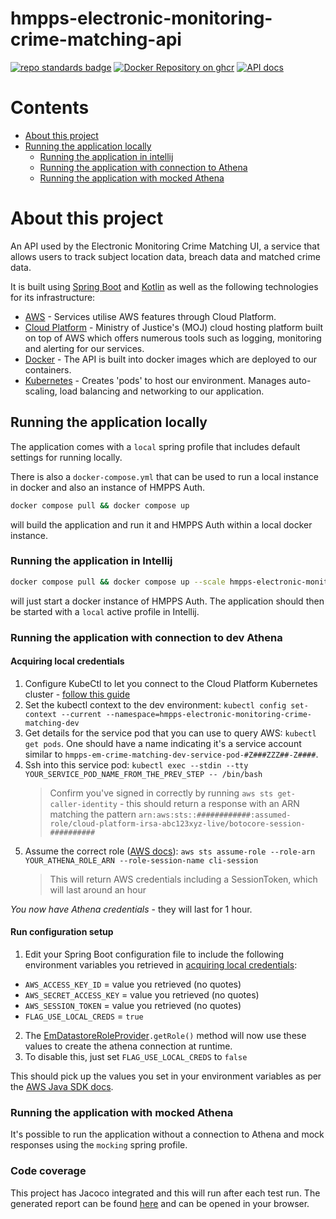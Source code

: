 # hmpps-electronic-monitoring-crime-matching-api

[![repo standards badge](https://img.shields.io/badge/endpoint.svg?&style=flat&logo=github&url=https%3A%2F%2Foperations-engineering-reports.cloud-platform.service.justice.gov.uk%2Fapi%2Fv1%2Fcompliant_public_repositories%2Fhmpps-electronic-monitoring-crime-matching-api)](https://operations-engineering-reports.cloud-platform.service.justice.gov.uk/public-report/hmpps-electronic-monitoring-crime-matching-api "Link to report")
[![Docker Repository on ghcr](https://img.shields.io/badge/ghcr.io-repository-2496ED.svg?logo=docker)](https://ghcr.io/ministryofjustice/hmpps-electronic-monitoring-crime-matching-api)
[![API docs](https://img.shields.io/badge/API_docs_-view-85EA2D.svg?logo=swagger)](https://hmpps-electronic-monitoring-crime-matching-api-dev.hmpps.service.justice.gov.uk/webjars/swagger-ui/index.html?configUrl=/v3/api-docs)

# Contents
- [About this project](#about-this-project)
- [Running the application locally](#running-the-application-locally)
  - [Running the application in intellij](#running-the-application-in-intellij)
  - [Running the application with connection to Athena](#running-the-application-with-connection-to-dev-athena)
  - [Running the application with mocked Athena](#running-the-application-with-mocked-athena)

# About this project

An API used by the Electronic Monitoring Crime Matching UI, a service that allows users to track subject location data, 
breach data and matched crime data.

It is built using [Spring Boot](https://spring.io/projects/spring-boot/) and [Kotlin](https://kotlinlang.org/) as well as the following technologies for its infrastructure:
- [AWS](https://aws.amazon.com/) - Services utilise AWS features through Cloud Platform.
- [Cloud Platform](https://user-guide.cloud-platform.service.justice.gov.uk/#cloud-platform-user-guide) - Ministry of
  Justice's (MOJ) cloud hosting platform built on top of AWS which offers numerous tools such as logging, monitoring and
  alerting for our services.
- [Docker](https://www.docker.com/) - The API is built into docker images which are deployed to our containers.
- [Kubernetes](https://kubernetes.io/docs/home/) - Creates 'pods' to host our environment. Manages auto-scaling, load
  balancing and networking to our application.

## Running the application locally

The application comes with a `local` spring profile that includes default settings for running locally.

There is also a `docker-compose.yml` that can be used to run a local instance in docker and also an
instance of HMPPS Auth.

```bash
docker compose pull && docker compose up
```

will build the application and run it and HMPPS Auth within a local docker instance.

### Running the application in Intellij

```bash
docker compose pull && docker compose up --scale hmpps-electronic-monitoring-crime-matching-api=0
```
will just start a docker instance of HMPPS Auth. The application should then be started with a `local` active profile
in Intellij.

### Running the application with connection to dev Athena

#### Acquiring local credentials
1. Configure KubeCtl to let you connect to the Cloud Platform Kubernetes cluster - [follow this guide](https://user-guide.cloud-platform.service.justice.gov.uk/documentation/getting-started/kubectl-config.html)
2. Set the kubectl context to the dev environment: `kubectl config set-context --current --namespace=hmpps-electronic-monitoring-crime-matching-dev`
3. Get details for the service pod that you can use to query AWS: `kubectl get pods`. One should have a name indicating it's a service account similar to `hmpps-em-crime-matching-dev-service-pod-#Z###ZZZ##-Z####`.
4. Ssh into this service pod: `kubectl exec --stdin --tty YOUR_SERVICE_POD_NAME_FROM_THE_PREV_STEP -- /bin/bash`
   > Confirm you've signed in correctly by running `aws sts get-caller-identity` - this should return a response with an ARN matching the pattern `arn:aws:sts::############:assumed-role/cloud-platform-irsa-abc123xyz-live/botocore-session-##########`
5. Assume the correct role ([AWS docs](https://awscli.amazonaws.com/v2/documentation/api/latest/reference/sts/assume-role.html)): `aws sts assume-role --role-arn YOUR_ATHENA_ROLE_ARN --role-session-name cli-session`
   > This will return AWS credentials including  a SessionToken, which will last around an hour

_You now have Athena credentials_ - they will last for 1 hour.

#### Run configuration setup
1. Edit your Spring Boot configuration file to include the following environment variables you retrieved in [acquiring local credentials](#acquiring-local-credentials):
  - `AWS_ACCESS_KEY_ID` = value you retrieved (no quotes)
  - `AWS_SECRET_ACCESS_KEY` = value you retrieved (no quotes)
  - `AWS_SESSION_TOKEN` = value you retrieved (no quotes)
  - `FLAG_USE_LOCAL_CREDS` = `true`
2. The [EmDatastoreRoleProvider](src/main/kotlin/uk/gov/justice/digital/hmpps/electronicmonitoringdatastoreapi/client/EmDatastoreRoleProvider.kt)`.getRole()` method will now use these values to create the athena connection at runtime.
3. To disable this, just set `FLAG_USE_LOCAL_CREDS` to `false`

This should pick up the values you set in your environment variables as per the [AWS Java SDK docs](https://docs.aws.amazon.com/sdk-for-java/latest/developer-guide/credentials-chain.html).

### Running the application with mocked Athena
It's possible to run the application without a connection to Athena and mock responses using the `mocking` spring profile.

### Code coverage
This project has Jacoco integrated and this will run after each test run. The generated report can be found [here](build/reports/jacoco/test/html/index.html) and can be opened in your browser.
